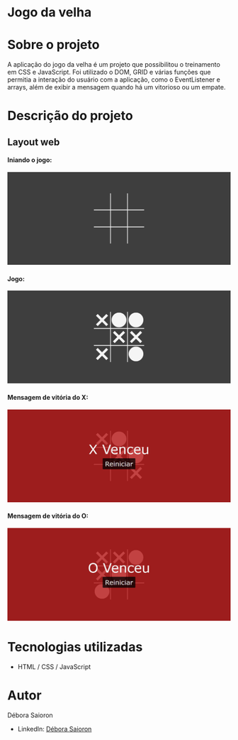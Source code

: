 # Jogo da velha

# Sobre o projeto

A aplicação do jogo da velha é um projeto que possibilitou o treinamento em CSS e JavaScript. Foi utilizado o DOM, GRID e várias funções que permitia a interação do usuário com a aplicação, como o EventListener e arrays, além de exibir a mensagem quando há um vitorioso ou um empate.

# Descrição do projeto

## Layout web
#### Iniando o jogo:

![Web index](https://github.com/saiorond/jogo-da-velha/blob/main/Imagens/screencapture-jogo-da-velha-ruby-vercel-app-2022-08-13-17_07_24.png)

#### Jogo:

![Web required](https://github.com/saiorond/jogo-da-velha/blob/main/Imagens/screencapture-jogo-da-velha-ruby-vercel-app-2022-08-13-17_07_53.png)

#### Mensagem de vitória do X:

![Web required](https://github.com/saiorond/jogo-da-velha/blob/main/Imagens/screencapture-jogo-da-velha-ruby-vercel-app-2022-08-13-17_07_35.png)

#### Mensagem de vitória do O:

![Web required](https://github.com/saiorond/jogo-da-velha/blob/main/Imagens/screencapture-jogo-da-velha-ruby-vercel-app-2022-08-13-17_08_10.png)

# Tecnologias utilizadas

- HTML / CSS / JavaScript

# Autor

Débora Saioron

- LinkedIn: [Débora Saioron](https://www.linkedin.com/in/deborasaioron/)
